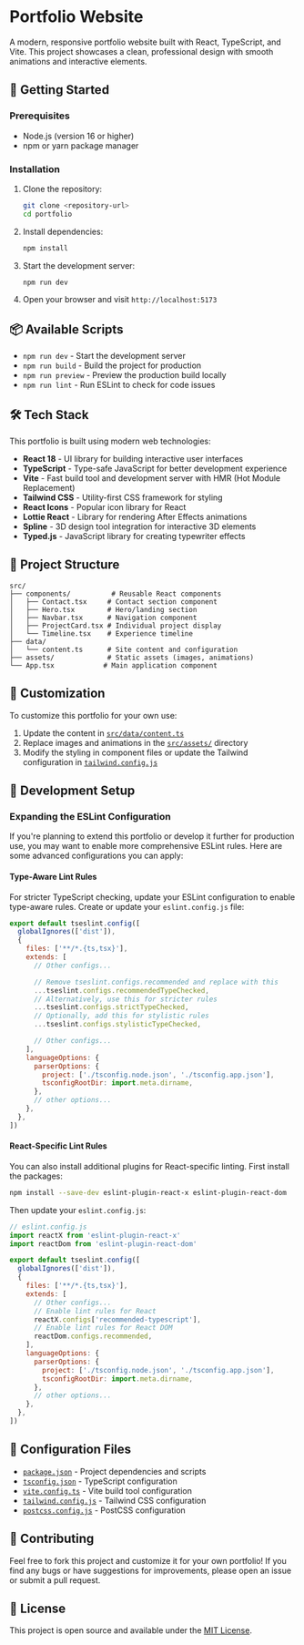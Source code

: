 # Portfolio Website

A modern, responsive portfolio website built with React, TypeScript, and Vite. This project showcases a clean, professional design with smooth animations and interactive elements.

## 🚀 Getting Started

### Prerequisites

- Node.js (version 16 or higher)
- npm or yarn package manager

### Installation

1. Clone the repository:
   ```bash
   git clone <repository-url>
   cd portfolio
   ```

2. Install dependencies:
   ```bash
   npm install
   ```

3. Start the development server:
   ```bash
   npm run dev
   ```

4. Open your browser and visit `http://localhost:5173`

## 📦 Available Scripts

- `npm run dev` - Start the development server
- `npm run build` - Build the project for production
- `npm run preview` - Preview the production build locally
- `npm run lint` - Run ESLint to check for code issues

## 🛠️ Tech Stack

This portfolio is built using modern web technologies:

- **React 18** - UI library for building interactive user interfaces
- **TypeScript** - Type-safe JavaScript for better development experience
- **Vite** - Fast build tool and development server with HMR (Hot Module Replacement)
- **Tailwind CSS** - Utility-first CSS framework for styling
- **React Icons** - Popular icon library for React
- **Lottie React** - Library for rendering After Effects animations
- **Spline** - 3D design tool integration for interactive 3D elements
- **Typed.js** - JavaScript library for creating typewriter effects

## 📁 Project Structure

```
src/
├── components/          # Reusable React components
│   ├── Contact.tsx     # Contact section component
│   ├── Hero.tsx        # Hero/landing section
│   ├── Navbar.tsx      # Navigation component
│   ├── ProjectCard.tsx # Individual project display
│   └── Timeline.tsx    # Experience timeline
├── data/
│   └── content.ts      # Site content and configuration
├── assets/             # Static assets (images, animations)
└── App.tsx            # Main application component
```

## 🎨 Customization

To customize this portfolio for your own use:

1. Update the content in [`src/data/content.ts`](src/data/content.ts)
2. Replace images and animations in the [`src/assets/`](src/assets/) directory
3. Modify the styling in component files or update the Tailwind configuration in [`tailwind.config.js`](tailwind.config.js)

## 🔧 Development Setup

### Expanding the ESLint Configuration

If you're planning to extend this portfolio or develop it further for production use, you may want to enable more comprehensive ESLint rules. Here are some advanced configurations you can apply:

#### Type-Aware Lint Rules

For stricter TypeScript checking, update your ESLint configuration to enable type-aware rules. Create or update your `eslint.config.js` file:

```javascript
export default tseslint.config([
  globalIgnores(['dist']),
  {
    files: ['**/*.{ts,tsx}'],
    extends: [
      // Other configs...

      // Remove tseslint.configs.recommended and replace with this
      ...tseslint.configs.recommendedTypeChecked,
      // Alternatively, use this for stricter rules
      ...tseslint.configs.strictTypeChecked,
      // Optionally, add this for stylistic rules
      ...tseslint.configs.stylisticTypeChecked,

      // Other configs...
    ],
    languageOptions: {
      parserOptions: {
        project: ['./tsconfig.node.json', './tsconfig.app.json'],
        tsconfigRootDir: import.meta.dirname,
      },
      // other options...
    },
  },
])
```

#### React-Specific Lint Rules

You can also install additional plugins for React-specific linting. First install the packages:

```bash
npm install --save-dev eslint-plugin-react-x eslint-plugin-react-dom
```

Then update your `eslint.config.js`:

```javascript
// eslint.config.js
import reactX from 'eslint-plugin-react-x'
import reactDom from 'eslint-plugin-react-dom'

export default tseslint.config([
  globalIgnores(['dist']),
  {
    files: ['**/*.{ts,tsx}'],
    extends: [
      // Other configs...
      // Enable lint rules for React
      reactX.configs['recommended-typescript'],
      // Enable lint rules for React DOM
      reactDom.configs.recommended,
    ],
    languageOptions: {
      parserOptions: {
        project: ['./tsconfig.node.json', './tsconfig.app.json'],
        tsconfigRootDir: import.meta.dirname,
      },
      // other options...
    },
  },
])
```

## 📄 Configuration Files

- [`package.json`](package.json) - Project dependencies and scripts
- [`tsconfig.json`](tsconfig.json) - TypeScript configuration
- [`vite.config.ts`](vite.config.ts) - Vite build tool configuration
- [`tailwind.config.js`](tailwind.config.js) - Tailwind CSS configuration
- [`postcss.config.js`](postcss.config.js) - PostCSS configuration

## 🤝 Contributing

Feel free to fork this project and customize it for your own portfolio! If you find any bugs or have suggestions for improvements, please open an issue or submit a pull request.

## 📝 License

This project is open source and available under the [MIT License](LICENSE).
